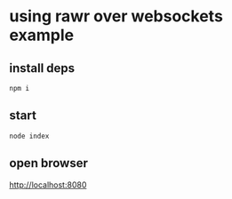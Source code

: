 # using rawr over websockets example


## install deps

`npm i`

## start

`node index`

## open browser

[http://localhost:8080](http://localhost:8080)
